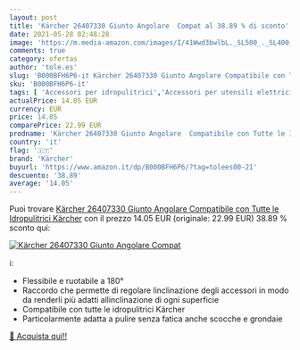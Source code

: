 ```yaml
---
layout: post
title: 'Kärcher 26407330 Giunto Angolare  Compat al 38.89 % di sconto'
date: 2021-05-28 02:48:28
image: 'https://m.media-amazon.com/images/I/41Wwd3bwlbL._SL500_._SL400_.jpg'
comments: true
category: ofertas
author: 'tole.es'
slug: 'B000BFH6P6-it Kärcher 26407330 Giunto Angolare Compatibile con Tutte le...'
sku: 'B000BFH6P6-it'
tags: [ 'Accessori per idropulitrici','Accessori per utensili elettrici da giardino','Ganci per idropulitrici','Giardino e giardinaggio','Tagliaerba e utensili elettrici da giardino','kärcher', ]
actualPrice: 14.05 EUR
currency: EUR
price: 14.05
comparePrice: 22.99 EUR
prodname: 'Kärcher 26407330 Giunto Angolare  Compatibile con Tutte le Idropulitrici Kärcher'
country: 'it'
flag: '🇮🇹'
brand: 'Kärcher'
buyurl: 'https://www.amazon.it/dp/B000BFH6P6/?tag=tolees00-21'
descuento: '38.89'
average: '14.05'
---
```


Puoi trovare [Kärcher 26407330 Giunto Angolare  Compatibile con Tutte le Idropulitrici Kärcher](https://www.amazon.it/dp/B000BFH6P6/?tag=tolees00-21) con il prezzo 14.05 EUR (originale: 22.99 EUR) 38.89 % sconto qui:

[![Kärcher 26407330 Giunto Angolare  Compat](https://m.media-amazon.com/images/I/41Wwd3bwlbL._SL500_._SL400_.jpg)](https://www.amazon.it/dp/B000BFH6P6/?tag=tolees00-21)

ℹ️:

- Flessibile e ruotabile a 180°
- Raccordo che permette di regolare linclinazione degli accessori in modo da renderli più adatti allinclinazione di ogni superficie
- Compatibile con tutte le idropulitrici Kärcher
- Particolarmente adatta a pulire senza fatica anche scocche e grondaie

[🛒 Acquista qui!!](https://www.amazon.it/dp/B000BFH6P6/?tag=tolees00-21)
